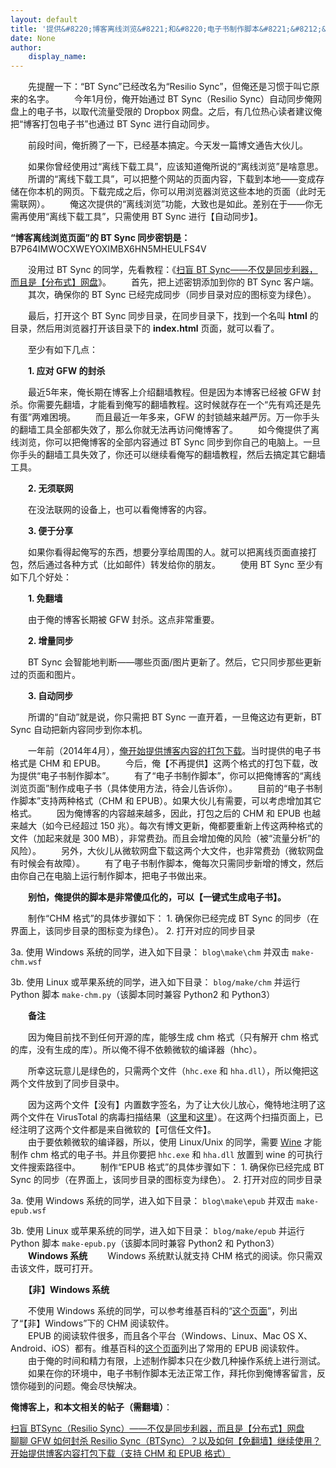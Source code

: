 ```yaml
---
layout: default
title: '提供&#8220;博客离线浏览&#8221;和&#8220;电子书制作脚本&#8221;&#8212;&#8212;用 BT Sync&#65288;Resilio Sync&#65289;&#12304;免翻墙&#12305;自动同步'
date: None
author:
    display_name: 
---
```


　　先提醒一下：“BT Sync”已经改名为“Resilio Sync”，但俺还是习惯于叫它原来的名字。 　　今年1月份，俺开始通过 BT Sync（Resilio Sync）自动同步俺网盘上的电子书，以取代流量受限的 Dropbox 网盘。之后，有几位热心读者建议俺把“博客打包电子书”也通过 BT Sync 进行自动同步。

　　前段时间，俺折腾了一下，已经基本搞定。今天发一篇博文通告大伙儿。

  
　　如果你曾经使用过“离线下载工具”，应该知道俺所说的“离线浏览”是啥意思。 　　所谓的“离线下载工具”，可以把整个网站的页面内容，下载到本地——变成存储在你本机的网页。下载完成之后，你可以用浏览器浏览这些本地的页面（此时无需联网）。 　　俺这次提供的“离线浏览”功能，大致也是如此。差别在于——你无需再使用“离线下载工具”，只需使用 BT Sync 进行【自动同步】。

**“博客离线浏览页面”的 BT Sync 同步密钥是：**
B7P64IMWOCXWEYOXIMBX6HN5MHEULFS4V

　　没用过 BT Sync 的同学，先看教程：《[扫盲 BT Sync——不仅是同步利器，而且是【分布式】网盘](https://program-think.blogspot.com/2015/01/BitTorrent-Sync.html)》。 　　首先，把上述密钥添加到你的 BT Sync 客户端。 　　其次，确保你的 BT Sync 已经完成同步（同步目录对应的图标变为绿色）。

　　最后，打开这个 BT Sync 同步目录，在同步目录下，找到一个名叫 **html** 的目录，然后用浏览器打开该目录下的 **index.html** 页面，就可以看了。

　　至少有如下几点：

　　**1\. 应对 GFW 的封杀**

　　最近5年来，俺长期在博客上介绍翻墙教程。但是因为本博客已经被 GFW 封杀。你需要先翻墙，才能看到俺写的翻墙教程。这时候就存在一个“先有鸡还是先有蛋”两难困境。 　　而且最近一年多来，GFW 的封锁越来越严厉。万一你手头的翻墙工具全部都失效了，那么你就无法再访问俺博客了。 　　如今俺提供了离线浏览，你可以把俺博客的全部内容通过 BT Sync 同步到你自己的电脑上。一旦你手头的翻墙工具失效了，你还可以继续看俺写的翻墙教程，然后去搞定其它翻墙工具。

　　**2\. 无须联网**

　　在没法联网的设备上，也可以看俺博客的内容。

　　**3\. 便于分享**

　　如果你看得起俺写的东西，想要分享给周围的人。就可以把离线页面直接打包，然后通过各种方式（比如邮件）转发给你的朋友。 　　使用 BT Sync 至少有如下几个好处：

　　**1\. 免翻墙**

　　由于俺的博客长期被 GFW 封杀。这点非常重要。

　　**2\. 增量同步**

　　BT Sync 会智能地判断——哪些页面/图片更新了。然后，它只同步那些更新过的页面和图片。

　　**3\. 自动同步**

　　所谓的“自动”就是说，你只需把 BT Sync 一直开着，一旦俺这边有更新，BT Sync 自动把新内容同步到你本机。  
  
　　一年前（2014年4月），[俺开始提供博客内容的打包下载](https://program-think.blogspot.com/2014/04/blog-ebook.html)。当时提供的电子书格式是 CHM 和 EPUB。 　　今后，俺【不再提供】这两个格式的打包下载，改为提供“电子书制作脚本”。 　　有了“电子书制作脚本”，你可以把俺博客的“离线浏览页面”制作成电子书（具体使用方法，待会儿告诉你）。 　　目前的“电子书制作脚本”支持两种格式（CHM 和 EPUB）。如果大伙儿有需要，可以考虑增加其它格式。 　　因为俺博客的内容越来越多，因此，打包之后的 CHM 和 EPUB 也越来越大（如今已经超过 150 兆）。每次有博文更新，俺都要重新上传这两种格式的文件（加起来就是 300 MB），非常费劲。而且会增加俺的风险（被“流量分析”的风险）。 　　另外，大伙儿从微软网盘下载这两个大文件，也非常费劲（微软网盘有时候会有故障）。 　　有了电子书制作脚本，俺每次只需同步新增的博文，然后由你自己在电脑上运行制作脚本，把电子书做出来。

　　**别怕，俺提供的脚本是非常傻瓜化的，可以【一键式生成电子书】。**

　　制作“CHM 格式”的具体步骤如下： 1. 确保你已经完成 BT Sync 的同步（在界面上，该同步目录的图标变为绿色）。 2. 打开对应的同步目录

3a. 使用 Windows 系统的同学，进入如下目录： `blog\make\chm` 并双击 `make-chm.wsf`

  
3b. 使用 Linux 或苹果系统的同学，进入如下目录： `blog/make/chm` 并运行 Python 脚本 `make-chm.py`（该脚本同时兼容 Python2 和 Python3）

　　**备注**

　　因为俺目前找不到任何开源的库，能够生成 chm 格式（只有解开 chm 格式的库，没有生成的库）。所以俺不得不依赖微软的编译器（hhc）。

　　所幸这玩意儿是绿色的，只需两个文件（`hhc.exe` 和 `hha.dll`），所以俺把这两个文件放到了同步目录中。

  
　　因为这两个文件【没有】内置数字签名，为了让大伙儿放心，俺特地注明了这两个文件在 VirusTotal 的病毒扫描结果（[这里](https://www.virustotal.com/en/file/3e96894609819ae3d595ff6e0fbe9ce6c9ac17bdeda256b994831992f668cb99/analysis/)和[这里](https://www.virustotal.com/en/file/32003df5ecd25fa39a0c410a487c8b8440758f199eb4032b4ec03cd8f1da220c/analysis/)）。在这两个扫描页面上，已经注明了这两个文件都是来自微软的【可信任文件】。  
　　由于要依赖微软的编译器，所以，使用 Linux/Unix 的同学，需要 [Wine](https://en.wikipedia.org/wiki/Wine_(software)) 才能制作 chm 格式的电子书。并且你要把 `hhc.exe` 和 `hha.dll` 放置到 wine 的可执行文件搜索路径中。 　　制作“EPUB 格式”的具体步骤如下： 1. 确保你已经完成 BT Sync 的同步（在界面上，该同步目录的图标变为绿色）。 2. 打开对应的同步目录

3a. 使用 Windows 系统的同学，进入如下目录： `blog\make\epub` 并双击 `make-epub.wsf`

  
3b. 使用 Linux 或苹果系统的同学，进入如下目录： `blog/make/epub` 并运行 Python 脚本 `make-epub.py`（该脚本同时兼容 Python2 和 Python3）  
　　**Windows 系统** 　　Windows 系统默认就支持 CHM 格式的阅读。你只需双击该文件，既可打开。

　　**【非】Windows 系统**

  
　　不使用 Windows 系统的同学，可以参考维基百科的“[这个页面](https://en.wikipedia.org/wiki/Microsoft_Compiled_HTML_Help)”，列出了“【非】Windows”下的 CHM 阅读软件。  
　　EPUB 的阅读软件很多，而且各个平台（Windows、Linux、Mac OS X、Android、iOS）都有。维基百科的[这个页面](https://zh.wikipedia.org/wiki/EPUB)列出了常用的 EPUB 阅读软件。 　　由于俺的时间和精力有限，上述制作脚本只在少数几种操作系统上进行测试。 　　如果在你的环境中，电子书制作脚本无法正常工作，拜托你到俺博客留言，反馈你碰到的问题。俺会尽快解决。

**俺博客上，和本文相关的帖子（需翻墙）**：

  
[扫盲 BTSync（Resilio Sync）——不仅是同步利器，而且是【分布式】网盘](https://program-think.blogspot.com/2015/01/BitTorrent-Sync.html)  
[聊聊 GFW 如何封杀 Resilio Sync（BTSync）？以及如何【免翻墙】继续使用？](https://program-think.blogspot.com/2017/08/GFW-Resilio-Sync.html)  
[开始提供博客内容打包下载（支持 CHM 和 EPUB 格式）](https://program-think.blogspot.com/2014/04/blog-ebook.html)

